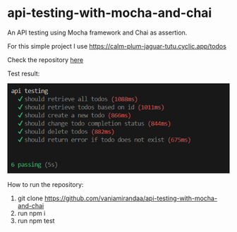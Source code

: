 # api-testing-with-mocha-and-chai
An API testing using Mocha framework and Chai as assertion.

For this simple project I use https://calm-plum-jaguar-tutu.cyclic.app/todos

Check the repository [here](https://github.com/ndraaditiya/public-api-crud-todoApp)

Test result:

![Alt text](image.png)

How to run the repository:

1. git clone https://github.com/vaniamirandaa/api-testing-with-mocha-and-chai
2. run npm i
3. run npm test
